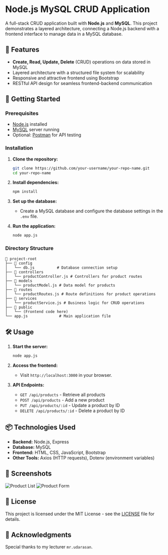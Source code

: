 # Node.js MySQL CRUD Application

A full-stack CRUD application built with **Node.js** and **MySQL**. This project demonstrates a layered architecture, connecting a Node.js backend with a frontend interface to manage data in a MySQL database.

## 📝 Features

- **Create, Read, Update, Delete** (CRUD) operations on data stored in MySQL
- Layered architecture with a structured file system for scalability
- Responsive and attractive frontend using Bootstrap
- RESTful API design for seamless frontend-backend communication

## 🚀 Getting Started

### Prerequisites

- [Node.js](https://nodejs.org/) installed
- [MySQL](https://www.mysql.com/) server running
- Optional: [Postman](https://www.postman.com/) for API testing

### Installation

1. **Clone the repository:**
   ```bash
   git clone https://github.com/your-username/your-repo-name.git
   cd your-repo-name
   ```

2. **Install dependencies:**
   ```bash
   npm install
   ```

3. **Set up the database:**

   - Create a MySQL database and configure the database settings in the `.env` file.

4. **Run the application:**
   ```bash
   node app.js
   ```

### Directory Structure

```
📂 project-root
├── 📂 config
│   └── db.js          # Database connection setup
├── 📂 controllers
│   └── productController.js # Controllers for product routes
├── 📂 models
│   └── productModel.js # Data model for products
├── 📂 routes
│   └── productRoutes.js # Route definitions for product operations
├── 📂 services
│   └── productService.js # Business logic for CRUD operations
├── 📂 public
│   └── (Frontend code here)
└── app.js              # Main application file
```

## 🛠️ Usage

1. **Start the server:**
   ```bash
   node app.js
   ```

2. **Access the frontend:**
   - Visit `http://localhost:3000` in your browser.

3. **API Endpoints:**

   - `GET /api/products` - Retrieve all products
   - `POST /api/products` - Add a new product
   - `PUT /api/products/:id` - Update a product by ID
   - `DELETE /api/products/:id` - Delete a product by ID

## 📦 Technologies Used

- **Backend:** Node.js, Express
- **Database:** MySQL
- **Frontend:** HTML, CSS, JavaScript, Bootstrap
- **Other Tools:** Axios (HTTP requests), Dotenv (environment variables)

## 🌟 Screenshots

![Product List](url-to-product-list-screenshot)
![Product Form](url-to-product-form-screenshot)

## 📄 License

This project is licensed under the MIT License - see the [LICENSE](LICENSE) file for details.

## 🙌 Acknowledgments

Special thanks to  my lecturer `mr.udarasan`.

